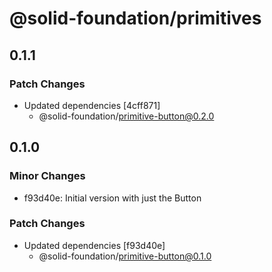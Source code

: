 # @solid-foundation/primitives

## 0.1.1

### Patch Changes

- Updated dependencies [4cff871]
  - @solid-foundation/primitive-button@0.2.0

## 0.1.0

### Minor Changes

- f93d40e: Initial version with just the Button

### Patch Changes

- Updated dependencies [f93d40e]
  - @solid-foundation/primitive-button@0.1.0
